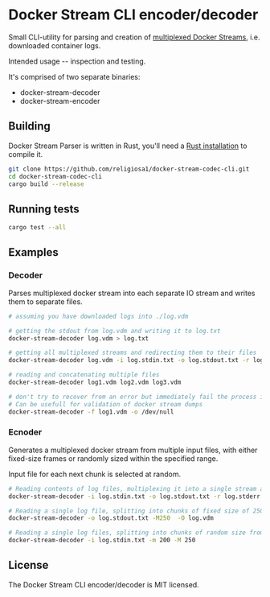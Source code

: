# Docker Stream CLI encoder/decoder

Small CLI-utility for parsing and creation of
[multiplexed Docker Streams](https://docs.docker.com/engine/api/v1.43/#tag/Container/operation/ContainerAttach),
i.e. downloaded container logs. 

Intended usage -- inspection and testing.

It's comprised of two separate binaries:
- docker-stream-decoder
- docker-stream-encoder

## Building

Docker Stream Parser is written in Rust, you'll need a 
[Rust installation](https://www.rust-lang.org/tools/install) to compile it. 

```sh
git clone https://github.com/religiosa1/docker-stream-codec-cli.git
cd docker-stream-codec-cli
cargo build --release
```

## Running tests

```sh
cargo test --all
```

## Examples

### Decoder 

Parses multiplexed docker stream into each separate IO stream and writes them to
separate files.

```sh
# assuming you have downloaded logs into ./log.vdm

# getting the stdout from log.vdm and writing it to log.txt
docker-stream-decoder log.vdm > log.txt

# getting all multiplexed streams and redirecting them to their files
docker-stream-decoder log.vdm -i log.stdin.txt -o log.stdout.txt -r log.stderr.txt

# reading and concatenating multiple files
docker-stream-decoder log1.vdm log2.vdm log3.vdm

# don't try to recover from an error but immediately fail the process instead
# Can be usefull for validation of docker stream dumps 
docker-stream-decoder -f log1.vdm -o /dev/null
```

### Ecnoder

Generates a multiplexed docker stream from multiple input files, with either
fixed-size frames or randomly sized within the specified range. 

Input file for each next chunk is selected at random.

```sh
# Reading contents of log files, multiplexing it into a single stream and redirecting to log.vdm
docker-stream-decoder -i log.stdin.txt -o log.stdout.txt -r log.stderr.txt > log.vdm 

# Reading a single log file, splitting into chunks of fixed size of 250 bytes and writing to log.vdm
docker-stream-decoder -o log.stdout.txt -M250  -O log.vdm 

# Reading a single log files, splitting into chunks of random size from 200 to 250 (inclusive) bytes
docker-stream-decoder -i log.stdin.txt -m 200 -M 250

```

## License

The Docker Stream CLI encoder/decoder is MIT licensed.